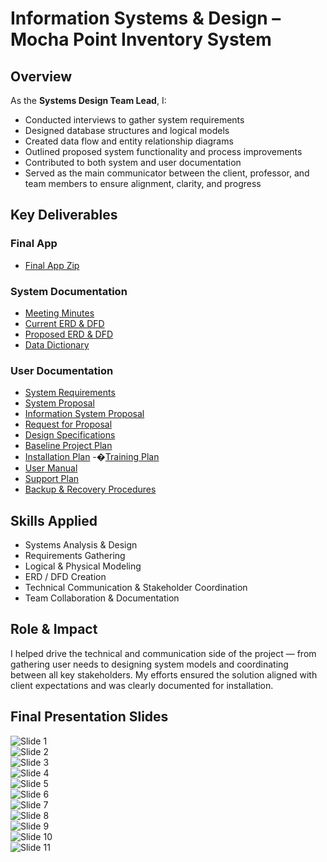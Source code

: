 # Information Systems & Design – Mocha Point Inventory System

## Overview
As the **Systems Design Team Lead**, I:
- Conducted interviews to gather system requirements
- Designed database structures and logical models
- Created data flow and entity relationship diagrams
- Outlined proposed system functionality and process improvements
- Contributed to both system and user documentation
- Served as the main communicator between the client, professor, and team members to ensure alignment, clarity, and progress

## Key Deliverables
### Final App
- [Final App Zip](final%20app.zip)

### System Documentation
- [Meeting Minutes](system_documentation/Meeting%20Minutes.pdf)
- [Current ERD & DFD](system_documentation/Current%20ERD_DFD.pdf)
- [Proposed ERD & DFD](system_documentation/Proposed%20ERD_DFD.pdf)
- [Data Dictionary](system_documentation/Data%20Dictionary.pdf)

### User Documentation
- [System Requirements](user_documentation/System%20Requirements.pdf)
- [System Proposal](user_documentation/System%20Proposal.pdf)
- [Information System Proposal](user_documentation/Information%20System%20Proposal.pdf)
- [Request for Proposal](user_documentation/Request%20for%20Proposal.pdf)
- [Design Specifications](user_documentation/Design%20Specifications.pdf)
- [Baseline Project Plan](user_documentation/Baseline%20Project%20Plan.pdf)
- [Installation Plan](user_documentation/Installation%20Plan.pdf)
-�[Training Plan](user_documentation/Training%20Plan.pdf)
- [User Manual](user_documentation/User%20Manual.pdf)
- [Support Plan](user_documentation/Support%20Plan.pdf)
- [Backup & Recovery Procedures](user_documentation/Backup%20%26%20Recovery%20Prodecures.pdf)

## Skills Applied
- Systems Analysis & Design
- Requirements Gathering
- Logical & Physical Modeling
- ERD / DFD Creation
- Technical Communication & Stakeholder Coordination
- Team Collaboration & Documentation

## Role & Impact
I helped drive the technical and communication side of the project — from gathering user needs to designing system models and coordinating between all key stakeholders. My efforts ensured the solution aligned with client expectations and was clearly documented for installation.

## Final Presentation Slides
![Slide 1](slides/slide1.png)  
![Slide 2](slides/slide2.png)  
![Slide 3](slides/slide3.png)  
![Slide 4](slides/slide4.png)  
![Slide 5](slides/slide5.png)  
![Slide 6](slides/slide6.png)  
![Slide 7](slides/slide7.png)  
![Slide 8](slides/slide8.png)  
![Slide 9](slides/slide9.png)  
![Slide 10](slides/slide10.png)  
![Slide 11](slides/slide11.png)










